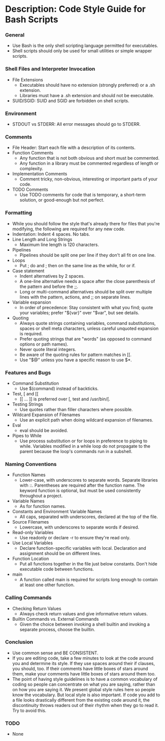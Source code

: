 # Description: Code Style Guide for Bash Scripts

### General
* Use Bash is the only shell scripting language permitted for executables.
* Shell scripts should only be used for small utilities or simple wrapper scripts.
    
### Shell Files and Interpreter Invocation
* File Extensions
    - Executables should have no extension (strongly preferred) or a .sh extension. 
    - Libraries must have a .sh extension and should not be executable.
* SUID/SGID: SUID and SGID are forbidden on shell scripts.

### Environment
* STDOUT vs STDERR: All error messages should go to STDERR.

### Comments
* File Header: Start each file with a description of its contents.
* Function Comments
    - Any function that is not both obvious and short must be commented. 
    - Any function in a library must be commented regardless of length or complexity.
* Implementation Comments
    - Comment tricky, non-obvious, interesting or important parts of your code.
* TODO Comments
    - Use TODO comments for code that is temporary, a short-term solution, or good-enough but not perfect.

### Formatting
* While you should follow the style that's already there for files that you're modifying, the following are required for any new code.
* Indentation: Indent 4 spaces. No tabs.
* Line Length and Long Strings
    - Maximum line length is 120 characters.
* Pipelines
    - Pipelines should be split one per line if they don't all fit on one line.
* Loops
    - Put ; do and ; then on the same line as the while, for or if.
* Case statement
    - Indent alternatives by 2 spaces.
    - A one-line alternative needs a space after the close parenthesis of the pattern and before the ;;.
    - Long or multi-command alternatives should be split over multiple lines with the pattern, actions, and ;; on separate lines.        
* Variable expansion
    - In order of precedence: Stay consistent with what you find; quote your variables; prefer "${var}" over "$var", but see details.
* Quoting
    - Always quote strings containing variables, command substitutions, spaces or shell meta characters, unless careful unquoted expansion is required.
    - Prefer quoting strings that are "words" (as opposed to command options or path names).
    - Never quote literal integers.
    - Be aware of the quoting rules for pattern matches in [[.
    - Use "$@" unless you have a specific reason to use $*.
        
### Features and Bugs
* Command Substitution
    - Use $(command) instead of backticks.
* Test, [ and [[
    - [[ ... ]] is preferred over [, test and /usr/bin/[.
* Testing Strings
    - Use quotes rather than filler characters where possible.
* Wildcard Expansion of Filenames
    - Use an explicit path when doing wildcard expansion of filenames.
* Eval
    - eval should be avoided.
* Pipes to While
    - Use process substitution or for loops in preference to piping to while. Variables modified in a while loop do not propagate to the parent because the loop's commands run in a subshell.
        
### Naming Conventions
* Function Names
    - Lower-case, with underscores to separate words. Separate libraries with ::. Parentheses are required after the function name. The keyword function is optional, but must be used consistently throughout a project.
* Variable Names
    - As for function names.
* Constants and Environment Variable Names
    - All caps, separated with underscores, declared at the top of the file.
* Source Filenames
    - Lowercase, with underscores to separate words if desired.
* Read-only Variables
    - Use readonly or declare -r to ensure they're read only.
* Use Local Variables
    - Declare function-specific variables with local. Declaration and assignment should be on different lines.
* Function Location
    - Put all functions together in the file just below constants. Don't hide executable code between functions.
* main
    - A function called main is required for scripts long enough to contain at least one other function.
    
### Calling Commands
* Checking Return Values
    - Always check return values and give informative return values.
* Builtin Commands vs. External Commands
    - Given the choice between invoking a shell builtin and invoking a separate process, choose the builtin.
        
### Conclusion
* Use common sense and BE CONSISTENT.
* If you are editing code, take a few minutes to look at the code around you and determine its style. If they use spaces around their if clauses, you should, too. If their comments have little boxes of stars around them, make your comments have little boxes of stars around them too.
* The point of having style guidelines is to have a common vocabulary of coding so people can concentrate on what you are saying, rather than on how you are saying it. We present global style rules here so people know the vocabulary. But local style is also important. If code you add to a file looks drastically different from the existing code around it, the discontinuity throws readers out of their rhythm when they go to read it. Try to avoid this.

### TODO
* None
